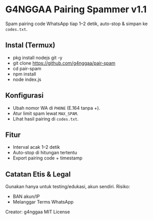# G4NGGAA Pairing Spammer v1.1

Spam pairing code WhatsApp tiap 1–2 detik, auto-stop & simpan ke `codes.txt`.

## Instal (Termux)
- pkg install nodejs git -y
- git clone https://github.com/g4nggaa/pair-spam
- cd pair-spam
- npm install
- node index.js
  
## Konfigurasi

- Ubah nomor WA di `PHONE` (E.164 tanpa +).
- Atur limit spam lewat `MAX_SPAM`.
- Lihat hasil pairing di `codes.txt`.

## Fitur

- Interval acak 1–2 detik
- Auto-stop di hitungan tertentu
- Export pairing code + timestamp

## Catatan Etis & Legal

Gunakan hanya untuk testing/edukasi, akun sendiri. Risiko:
- BAN akun/IP
- Melanggar Terms WhatsApp

Creator: g4nggaa
MIT License
